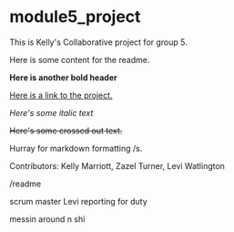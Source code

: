 # module5_project
This is Kelly's Collaborative project for group 5.

 Here is some content for the readme. 
 
 **Here is another bold header**
 
 [Here is a link to the project.](https://github.com/kem557/cs205_module05)
 
*Here's some italic text*

~~Here's some crossed out text.~~

Hurray for markdown formatting /s.

 Contributors:  Kelly Marriott, Zazel Turner, Levi Watlington

/readme

scrum master Levi reporting for duty

messin around n shi
